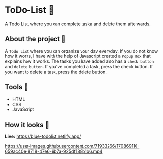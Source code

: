 # ToDo-List 📃
A Todo List, where you can complete taska and delete them afterwards.

## About the project 🚀
A `Todo List` where you can organize your day everyday. If you do not know how it works, I have with the help of Javascript created a `Popup Box` that explains how it works. The tasks you have added also has a `check button` and `delete button`. If you've completed a task, press the check button. If you want to delete a task, press the delete button.



## Tools 🔨
* HTML
* CSS
* JavaScript


## How it looks 🎥

**Live:** https://blue-todolist.netlify.app/



https://user-images.githubusercontent.com/71933266/170869110-659ac40e-8718-47e6-9b7a-925df188b1b6.mp4






